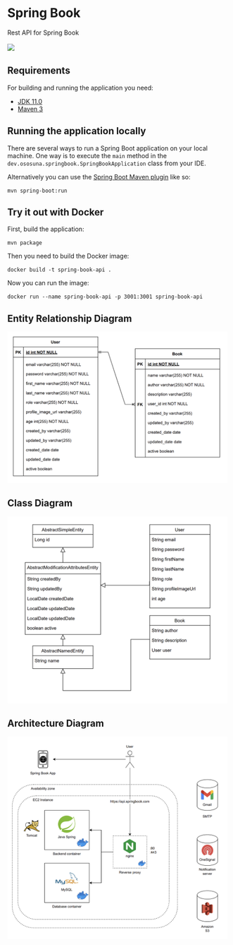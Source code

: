 # Spring Book
Rest API for Spring Book
<br><br>
<img width="300" src="https://media.giphy.com/media/ZkwSxuckDvf7q/giphy.gif"/>
## Requirements

For building and running the application you need:

- [JDK 11.0](https://www.oracle.com/mx/java/technologies/javase/jdk11-archive-downloads.html)
- [Maven 3](https://maven.apache.org)
## Running the application locally

There are several ways to run a Spring Boot application on your local machine. One way is to execute the `main` method in the `dev.ososuna.springbook.SpringBookApplication` class from your IDE.

Alternatively you can use the [Spring Boot Maven plugin](https://docs.spring.io/spring-boot/docs/current/reference/html/build-tool-plugins-maven-plugin.html) like so:

```shell
mvn spring-boot:run
```
## Try it out with Docker

First, build the application:

```shell
mvn package
```

Then you need to build the Docker image:

```shell
docker build -t spring-book-api .
```
  
Now you can run the image:
  
```shell
docker run --name spring-book-api -p 3001:3001 spring-book-api
```
## Entity Relationship Diagram
<img width="500" src="assets/ERD.png"/>

## Class Diagram
<img width="500" src="assets/Class_Diagram.png"/>

## Architecture Diagram
<img width="500" src="assets/Architecture_Diagram.png"/>